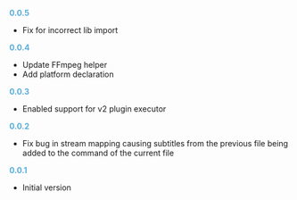 
**<span style="color:#56adda">0.0.5</span>**
- Fix for incorrect lib import

**<span style="color:#56adda">0.0.4</span>**
- Update FFmpeg helper
- Add platform declaration

**<span style="color:#56adda">0.0.3</span>**
- Enabled support for v2 plugin executor

**<span style="color:#56adda">0.0.2</span>**
- Fix bug in stream mapping causing subtitles from the previous file being added to the command of the current file

**<span style="color:#56adda">0.0.1</span>**
- Initial version
